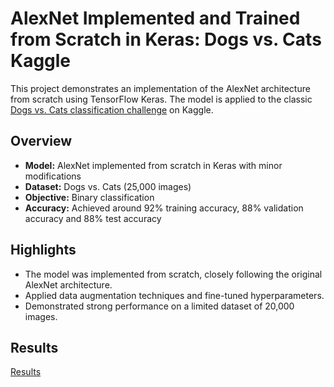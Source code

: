 # AlexNet Implemented and Trained from Scratch in Keras: Dogs vs. Cats Kaggle 

This project demonstrates an implementation of the AlexNet architecture from scratch using TensorFlow Keras. The model is applied to the classic [Dogs vs. Cats classification challenge](https://www.kaggle.com/c/dogs-vs-cats) on Kaggle.

## Overview

- **Model:** AlexNet implemented from scratch in Keras with minor modifications
- **Dataset:** Dogs vs. Cats (25,000 images)
- **Objective:** Binary classification
- **Accuracy:** Achieved around 92% training accuracy, 88% validation accuracy and 88% test accuracy

## Highlights

- The model was implemented from scratch, closely following the original AlexNet architecture.
- Applied data augmentation techniques and fine-tuned hyperparameters.
- Demonstrated strong performance on a limited dataset of 20,000 images.

## Results
[Results](results.png)
